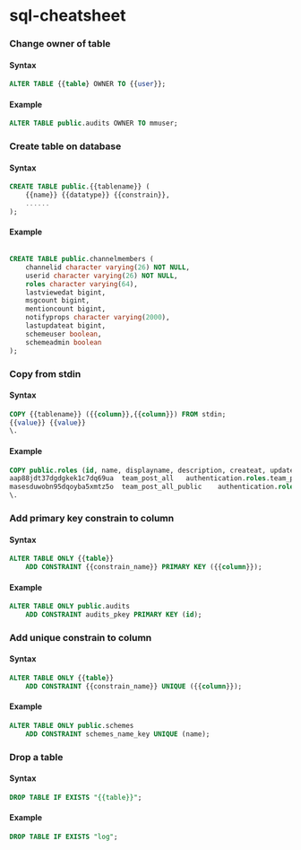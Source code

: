 # sql-cheatsheet

### Change owner of table

#### Syntax

```sql
ALTER TABLE {{table} OWNER TO {{user}};
```

#### Example

```sql
ALTER TABLE public.audits OWNER TO mmuser;
```

### Create table on database

#### Syntax

```sql
CREATE TABLE public.{{tablename}} (
    {{name}} {{datatype}} {{constrain}},
    ......
);
```

#### Example

```sql

CREATE TABLE public.channelmembers (
    channelid character varying(26) NOT NULL,
    userid character varying(26) NOT NULL,
    roles character varying(64),
    lastviewedat bigint,
    msgcount bigint,
    mentioncount bigint,
    notifyprops character varying(2000),
    lastupdateat bigint,
    schemeuser boolean,
    schemeadmin boolean
);

```

### Copy from stdin

#### Syntax

```sql
COPY {{tablename}} ({{column}},{{column}}) FROM stdin;
{{value}} {{value}}
\.
```

#### Example

```sql
COPY public.roles (id, name, displayname, description, createat, updateat, deleteat, permissions, schememanaged, builtin) FROM stdin;
aap88jdt37dgdgkek1c7dq69ua	team_post_all	authentication.roles.team_post_all.name	authentication.roles.team_post_all.description	1552912816230	1552912816230	0	 create_post	f	t
masesduwobn95dqoyba5xmtz5o	team_post_all_public	authentication.roles.team_post_all_public.name	authentication.roles.team_post_all_public.description	1552912816258	1552912816258	0	 create_post_public	f	t
\.
```



### Add primary key constrain to column

#### Syntax

```sql
ALTER TABLE ONLY {{table}}
    ADD CONSTRAINT {{constrain_name}} PRIMARY KEY ({{column}});
```

#### Example

```sql
ALTER TABLE ONLY public.audits
    ADD CONSTRAINT audits_pkey PRIMARY KEY (id);
```

### Add unique constrain to column

#### Syntax

```sql
ALTER TABLE ONLY {{table}}
    ADD CONSTRAINT {{constrain_name}} UNIQUE ({{column}});
```

#### Example

```sql
ALTER TABLE ONLY public.schemes
    ADD CONSTRAINT schemes_name_key UNIQUE (name);
```

### Drop a table  

#### Syntax

```sql
DROP TABLE IF EXISTS "{{table}}";
```

#### Example

```sql
DROP TABLE IF EXISTS "log";
```


